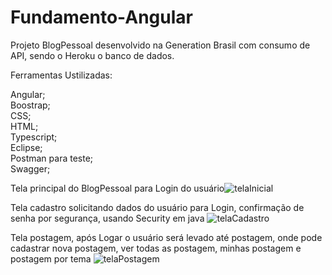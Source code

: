 # Fundamento-Angular

Projeto BlogPessoal desenvolvido na Generation Brasil com consumo de API, sendo o Heroku o banco de dados.

Ferramentas Ustilizadas:

Angular;
<br>
Boostrap;
<br>
CSS;
<br>
HTML;
<br>
Typescript;
<br>
Eclipse;
<br>
Postman para teste;
<br>
Swagger;

Tela principal do BlogPessoal para Login do usuário![telaInicial](https://user-images.githubusercontent.com/55770645/133827567-12bbed11-163d-490c-99ae-ee126cd9c06a.png)

Tela cadastro solicitando dados do usuário para Login, confirmação de senha por segurança, usando Security em java ![telaCadastro](https://user-images.githubusercontent.com/55770645/133827959-9f7e0f07-3a78-46df-b3e8-8651d40f0d3d.png)

Tela postagem, após Logar o usuário será levado até postagem, onde pode cadastrar nova postagem, ver todas as postagem, minhas postagem e postagem por tema 
![telaPostagem](https://user-images.githubusercontent.com/55770645/133831130-d205af0a-5342-4393-b0f3-7b9f8ebaec20.png)

